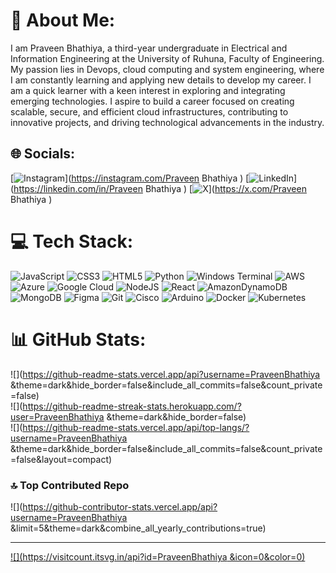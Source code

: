 # 💫 About Me:
I am Praveen Bhathiya, a third-year undergraduate in Electrical and Information Engineering at the University of Ruhuna, Faculty of Engineering. My passion lies in Devops, cloud computing and system engineering, where I am constantly learning and applying new details to develop my career. I am a quick learner with a keen interest in exploring and integrating emerging technologies. I aspire to build a career focused on creating scalable, secure, and efficient cloud infrastructures, contributing to innovative projects, and driving technological advancements in the industry.


## 🌐 Socials:
[![Instagram](https://img.shields.io/badge/Instagram-%23E4405F.svg?logo=Instagram&logoColor=white)](https://instagram.com/Praveen Bhathiya ) [![LinkedIn](https://img.shields.io/badge/LinkedIn-%230077B5.svg?logo=linkedin&logoColor=white)](https://linkedin.com/in/Praveen Bhathiya ) [![X](https://img.shields.io/badge/X-black.svg?logo=X&logoColor=white)](https://x.com/Praveen Bhathiya ) 

# 💻 Tech Stack:
![JavaScript](https://img.shields.io/badge/javascript-%23323330.svg?style=for-the-badge&logo=javascript&logoColor=%23F7DF1E) ![CSS3](https://img.shields.io/badge/css3-%231572B6.svg?style=for-the-badge&logo=css3&logoColor=white) ![HTML5](https://img.shields.io/badge/html5-%23E34F26.svg?style=for-the-badge&logo=html5&logoColor=white) ![Python](https://img.shields.io/badge/python-3670A0?style=for-the-badge&logo=python&logoColor=ffdd54) ![Windows Terminal](https://img.shields.io/badge/Windows%20Terminal-%234D4D4D.svg?style=for-the-badge&logo=windows-terminal&logoColor=white) ![AWS](https://img.shields.io/badge/AWS-%23FF9900.svg?style=for-the-badge&logo=amazon-aws&logoColor=white) ![Azure](https://img.shields.io/badge/azure-%230072C6.svg?style=for-the-badge&logo=microsoftazure&logoColor=white) ![Google Cloud](https://img.shields.io/badge/GoogleCloud-%234285F4.svg?style=for-the-badge&logo=google-cloud&logoColor=white) ![NodeJS](https://img.shields.io/badge/node.js-6DA55F?style=for-the-badge&logo=node.js&logoColor=white) ![React](https://img.shields.io/badge/react-%2320232a.svg?style=for-the-badge&logo=react&logoColor=%2361DAFB) ![AmazonDynamoDB](https://img.shields.io/badge/Amazon%20DynamoDB-4053D6?style=for-the-badge&logo=Amazon%20DynamoDB&logoColor=white) ![MongoDB](https://img.shields.io/badge/MongoDB-%234ea94b.svg?style=for-the-badge&logo=mongodb&logoColor=white) ![Figma](https://img.shields.io/badge/figma-%23F24E1E.svg?style=for-the-badge&logo=figma&logoColor=white) ![Git](https://img.shields.io/badge/git-%23F05033.svg?style=for-the-badge&logo=git&logoColor=white) ![Cisco](https://img.shields.io/badge/cisco-%23049fd9.svg?style=for-the-badge&logo=cisco&logoColor=black) ![Arduino](https://img.shields.io/badge/-Arduino-00979D?style=for-the-badge&logo=Arduino&logoColor=white) ![Docker](https://img.shields.io/badge/docker-%230db7ed.svg?style=for-the-badge&logo=docker&logoColor=white) ![Kubernetes](https://img.shields.io/badge/kubernetes-%23326ce5.svg?style=for-the-badge&logo=kubernetes&logoColor=white)
# 📊 GitHub Stats:
![](https://github-readme-stats.vercel.app/api?username=PraveenBhathiya &theme=dark&hide_border=false&include_all_commits=false&count_private=false)<br/>
![](https://github-readme-streak-stats.herokuapp.com/?user=PraveenBhathiya &theme=dark&hide_border=false)<br/>
![](https://github-readme-stats.vercel.app/api/top-langs/?username=PraveenBhathiya &theme=dark&hide_border=false&include_all_commits=false&count_private=false&layout=compact)

### 🔝 Top Contributed Repo
![](https://github-contributor-stats.vercel.app/api?username=PraveenBhathiya &limit=5&theme=dark&combine_all_yearly_contributions=true)

---
[![](https://visitcount.itsvg.in/api?id=PraveenBhathiya &icon=0&color=0)](https://visitcount.itsvg.in)

<!-- Proudly created with GPRM ( https://gprm.itsvg.in ) -->
